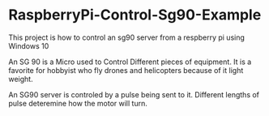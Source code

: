 # RaspberryPi-Control-Sg90-Example
This project is how to control an sg90 server from a respberry pi using Windows 10

An SG 90 is a Micro used to Control Different pieces of equipment. It is a favorite for hobbyist who fly drones and helicopters because of it light weight.

An SG90 server  is controled by a pulse being sent to it. Different lengths of pulse deteremine how the motor will turn.


